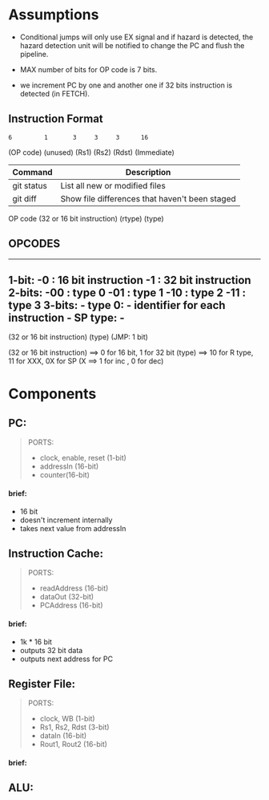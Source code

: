 
# Assumptions

* Conditional jumps will only use EX signal and if hazard is detected, the hazard detection unit will be notified to change the PC and flush the pipeline.

* MAX number of bits for OP code is 7 bits.

* we increment PC by one and another one if 32 bits instruction is detected (in FETCH).

## Instruction Format

    6         1       3     3     3      16
(OP code) (unused) (Rs1) (Rs2) (Rdst) (Immediate)

| Command | Description |
| --- | --- |
| git status | List all new or modified files |
| git diff | Show file differences that haven't been staged |

OP code
(32 or 16 bit instruction) (rtype) (type) 

## OPCODES
---
1-bit:
    -0 : 16 bit instruction
    -1 : 32 bit instruction
2-bits:
    -00 : type 0
    -01 : type 1
    -10 : type 2
    -11 : type 3 
3-bits:
    - type 0:
      - identifier for each instruction
    - SP type:
      - 
---
(32 or 16 bit instruction) (type) (JMP: 1 bit)

(32 or 16 bit instruction) ==> 0 for 16 bit, 1 for 32 bit
(type) ==> 10 for R type, 11 for XXX, 0X for SP (X ==> 1 for inc , 0 for dec)


# Components

## PC:
> PORTS: 
> - clock, enable, reset (1-bit)
> - addressIn (16-bit)
> - counter(16-bit)

#### brief:
* 16 bit
* doesn't increment internally
* takes next value from addressIn


## Instruction Cache:
> PORTS: 
> - readAddress (16-bit)
> - dataOut (32-bit)
> - PCAddress (16-bit)

#### brief:
* 1k * 16 bit
* outputs 32 bit data
* outputs next address for PC

## Register File:
> PORTS:
> - clock, WB (1-bit)
> - Rs1, Rs2, Rdst (3-bit)
> - dataIn (16-bit)
> - Rout1, Rout2 (16-bit)

#### brief:






## ALU:
